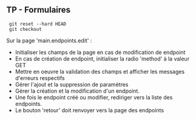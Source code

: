 ## TP - Formulaires

     git reset --hard HEAD
     git checkout

Sur la page 'main.endpoints.edit' :

* Initialiser les champs de la page en cas de modification de endpoint
* En cas de création de endpoint, initialiser la radio 'method' à la valeur GET
* Mettre en oeuvre la validation des champs et afficher les messages d'erreurs respectifs
* Gérer l'ajout et la suppression de paramètres
* Gérer la création et la modification d'un endpoint.
* Une fois le endpoint créé ou modifier, rediriger vers la liste des endpoints.
* Le bouton 'retour' doit renvoyer vers la page des endpoints
